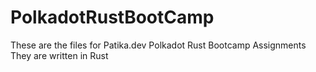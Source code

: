 # PolkadotRustBootCamp
These are the files for Patika.dev Polkadot Rust Bootcamp Assignments
They are written in Rust
